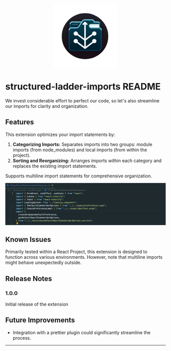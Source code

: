 <p align="center">
  <img src="src/images/logo.png" alt="feature X" width="200" height="200"/>
</p>

# structured-ladder-imports README

We invest considerable effort to perfect our code, so let's also streamline our imports for clarity and organization.

## Features

This extension optimizes your import statements by:

1. **Categorizing Imports:** Separates imports into two groups: module imports (from node_modules) and local imports (from within the project).
2. **Sorting and Reorganizing:** Arranges imports within each category and replaces the existing import statements.

Supports multiline import statements for comprehensive organization.

<p align="center">
  <img src="src/images/demo.gif" alt="Extension Demo"/>
</p>

## Known Issues

Primarily tested within a React Project, this extension is designed to function across various environments. However, note that multiline imports might behave unexpectedly outside.

## Release Notes

### 1.0.0

Initial release of the extension

## Future Improvements

- Integration with a prettier plugin could significantly streamline the process.

---
